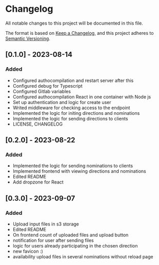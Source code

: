 # Changelog

All notable changes to this project will be documented in this file.

The format is based on [Keep a Changelog](https://keepachangelog.com/en/1.1.0/),
and this project adheres to [Semantic Versioning](https://semver.org/spec/v2.0.0.html).

## [0.1.0] - 2023-08-14

### Added

- Configured authocompilation and restart server after this
- Configured debug for Typescript
- Configured Gitlab variables
- Configured authocompilation React in one container with Node js
- Set up authentication and logic for create user
- Writed middleware for checking access to the endpoint
- Implemented the logic for initing directions and nominations
- Implemented the logic for sending directions to clients
- LICENSE, CHANGELOG

## [0.2.0] - 2023-08-22

### Added
- Implemented the logic for sending nominations to clients
- Implemented frontend with viewing directions and nominations
- Edited README
- Add dropzone for React

## [0.3.0] - 2023-09-07

### Added
- Upload input files in s3 storage
- Edited README
- On frontend count of uploaded files and upload button
- notification for user after sending files
- logic for users already participating in the chosen direction
- new favicon :)
- availability upload files in several nominations without reload page

